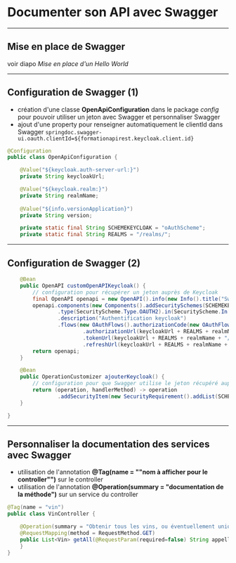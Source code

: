 # Documenter son API avec Swagger

----

## Mise en place de Swagger

voir diapo *Mise en place d'un Hello World*

----

## Configuration de Swagger (1)

- création d'une classe **OpenApiConfiguration** dans le package *config* pour pouvoir utiliser un jeton avec Swagger et personnaliser Swagger
- ajout d'une property pour renseigner automatiquement le clientId dans Swagger `springdoc.swagger-ui.oauth.clientId=${formationapirest.keycloak.client.id}`

```java
@Configuration
public class OpenApiConfiguration {

	@Value("${keycloak.auth-server-url:}")
	private String keycloakUrl;

	@Value("${keycloak.realm:}")
	private String realmName;
		
	@Value("${info.versionApplication}")
	private String version;

	private static final String SCHEMEKEYCLOAK = "oAuthScheme";
	private static final String REALMS = "/realms/";
```

----

## Configuration de Swagger (2)

```java
	@Bean
	public OpenAPI customOpenAPIKeycloak() {
		// configuration pour récupérer un jeton auprès de Keycloak
		final OpenAPI openapi = new OpenAPI().info(new Info().title("Swagger Formation API REST").version(version));
		openapi.components(new Components().addSecuritySchemes(SCHEMEKEYCLOAK, new SecurityScheme()
				.type(SecurityScheme.Type.OAUTH2).in(SecurityScheme.In.HEADER)
				.description("Authentification keycloak")
				.flows(new OAuthFlows().authorizationCode(new OAuthFlow()
						.authorizationUrl(keycloakUrl + REALMS + realmName + "/protocol/openid-connect/auth")
						.tokenUrl(keycloakUrl + REALMS + realmName + "/protocol/openid-connect/token")
						.refreshUrl(keycloakUrl + REALMS + realmName + "/protocol/openid-connect/token")))));
		return openapi;
	}

	@Bean
	public OperationCustomizer ajouterKeycloak() {
		// configuration pour que Swagger utilise le jeton récupéré auprès de Keycloak
		return (operation, handlerMethod) -> operation
				.addSecurityItem(new SecurityRequirement().addList(SCHEMEKEYCLOAK));
	}

}
```

----

## Personnaliser la documentation des services avec Swagger

- utilisation de l'annotation **@Tag(name = ""nom à afficher pour le controller"")** sur le controller
- utilisation de l'annotation **@Operation(summary = "documentation de la méthode")** sur un service du controller

```java
@Tag(name = "vin")
public class VinController {

	@Operation(summary = "Obtenir tous les vins, ou éventuellement uniquement les vins d'une appellation avec le paramètre appellation")
	@RequestMapping(method = RequestMethod.GET)
	public List<Vin> getAll(@RequestParam(required=false) String appellation){
	}
}
```
